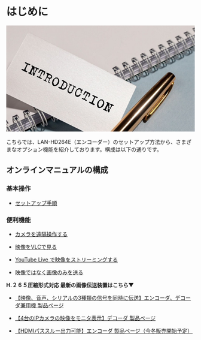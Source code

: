 # はじめに

![](./images/common-instruction/001.jpg)

こちらでは、LAN-HD264E（エンコーダー）のセットアップ方法から、さまざまなオプション機能を紹介しております。構成は以下の通りです。
## オンラインマニュアルの構成

### 基本操作

- [セットアップ手順](./encoder-264e-setup.html)


### 便利機能

- [カメラを遠隔操作する](./encoder-remote.html)

- [映像をVLCで見る](./encoder-vlc.html)

- [YouTube Live で映像をストリーミングする](./encoder-streaming.html)

- [映像ではなく画像のみを送る](./encoder-capture-image.html)

**H.２６５圧縮形式対応 最新の画像伝送装置はこちら▼**
- [【映像、音声、シリアルの3種類の信号を同時に伝送】エンコーダ、デコーダ兼用機 製品ページ](https://isecj.jp/transfer/lan-uhd265ed)

- [【4台のIPカメラの映像をモニタ表示】デコーダ 製品ページ](https://isecj.jp/transfer/lan-uhd265d-1)

- [【HDMIパススルー出力可能】エンコーダ 製品ページ（今冬販売開始予定）]()